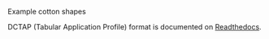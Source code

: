 Example cotton shapes

DCTAP (Tabular Application Profile) format is documented on [Readthedocs](https://dctap-python.readthedocs.io/en/latest/).
